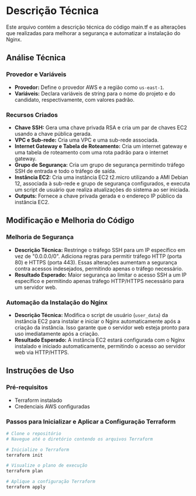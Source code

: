 # Descrição Técnica
Este arquivo contém a descrição técnica do código main.tf e as alterações que realizadas para melhorar a segurança e automatizar a instalação do Nginx.

## Análise Técnica

### Provedor e Variáveis
- **Provedor:** Define o provedor AWS e a região como `us-east-1`.
- **Variáveis:** Declara variáveis de string para o nome do projeto e do candidato, respectivamente, com valores padrão.

### Recursos Criados
- **Chave SSH:** Gera uma chave privada RSA e cria um par de chaves EC2 usando a chave pública gerada.
- **VPC e Sub-rede:** Cria uma VPC e uma sub-rede associada.
- **Internet Gateway e Tabela de Roteamento:** Cria um internet gateway e uma tabela de roteamento com uma rota padrão para o internet gateway.
- **Grupo de Segurança:** Cria um grupo de segurança permitindo tráfego SSH de entrada e todo o tráfego de saída.
- **Instância EC2:** Cria uma instância EC2 t2.micro utilizando a AMI Debian 12, associada à sub-rede e grupo de segurança configurados, e executa um script de usuário que realiza atualizações do sistema ao ser iniciada.
- **Outputs:** Fornece a chave privada gerada e o endereço IP público da instância EC2.

## Modificação e Melhoria do Código

### Melhoria de Segurança
- **Descrição Técnica:** Restringe o tráfego SSH para um IP específico em vez de "0.0.0.0/0". Adiciona regras para permitir tráfego HTTP (porta 80) e HTTPS (porta 443). Essas alterações aumentam a segurança contra acessos indesejados, permitindo apenas o tráfego necessário.
- **Resultado Esperado:** Maior segurança ao limitar o acesso SSH a um IP específico e permitindo apenas tráfego HTTP/HTTPS necessário para um servidor web.

### Automação da Instalação do Nginx
- **Descrição Técnica:** Modifica o script de usuário (`user_data`) da instância EC2 para instalar e iniciar o Nginx automaticamente após a criação da instância. Isso garante que o servidor web esteja pronto para uso imediatamente após a criação.
- **Resultado Esperado:** A instância EC2 estará configurada com o Nginx instalado e iniciado automaticamente, permitindo o acesso ao servidor web via HTTP/HTTPS.

## Instruções de Uso

### Pré-requisitos
- Terraform instalado
- Credenciais AWS configuradas

### Passos para Inicializar e Aplicar a Configuração Terraform

```sh
# Clone o repositório
# Navegue até o diretório contendo os arquivos Terraform

# Inicialize o Terraform
terraform init

# Visualize o plano de execução
terraform plan

# Aplique a configuração Terraform
terraform apply
